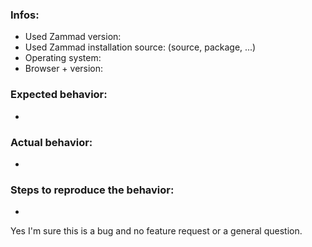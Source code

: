 <!--
Hi there - thanks for filing an issue. Please ensure the following things before creating an issue - thank you! 🤓

Since november 15th we handle all requests, except real bugs, at our community board.https://community.zammad.org/t/major-change-regarding-github-issues-community-board/21
Please post:
- Feature requests
- Development questions
- Technical questions

on the board.


If you think you hit a bug, please continue:
- Search existing issues and the CHANGELOG.md for your issue - there might be a solution already
- Make sure to use the latest version of Zammad if possible
- Add the `log/production.log` file from your system. Attention: Make sure no confidential data is in it!
- Please write the issue in english
- Don't remove the template - otherwise we will close the issue without further comments
- Ask questions about Zammad configuration and usage at our mailinglist. See: https://zammad.org/participate

Note: We always do our best. Unfortunately, sometimes there are too many requests and we can't handle everything at once. If you want to prioritize/escalate your issue, you can do so by means of a support contract (see https://zammad.com/pricing#selfhosted).

* The upper textblock will be removed automatically when you submit your issue *
-->

### Infos:

* Used Zammad version: 
* Used Zammad installation source: (source, package, ...)
* Operating system: 
* Browser + version: 


### Expected behavior:

* 


### Actual behavior:

* 


### Steps to reproduce the behavior:

* 

Yes I'm sure this is a bug and no feature request or a general question. 
